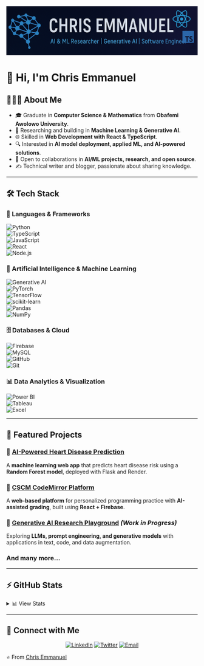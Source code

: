 <img src="https://github.com/CHRISEMMANUEL/chrisemmanuel/blob/main/assets/banner.png" alt="Chris Emmanuel Banner"/>

# 👋 Hi, I'm Chris Emmanuel  


## 👨🏻‍💻 About Me  
- 🎓 Graduate in **Computer Science & Mathematics** from **Obafemi Awolowo University**.  
- 🤖 Researching and building in **Machine Learning & Generative AI**.  
- 🌐 Skilled in **Web Development with React & TypeScript**.  
- 🔍 Interested in **AI model deployment, applied ML, and AI-powered solutions**.  
- 👯 Open to collaborations in **AI/ML projects, research, and open source**.  
- ✍️ Technical writer and blogger, passionate about sharing knowledge.  

---

## 🛠 Tech Stack  

### 🚀 Languages & Frameworks  
![Python](https://img.shields.io/badge/-Python-333333?style=flat&logo=python)  
![TypeScript](https://img.shields.io/badge/-TypeScript-333333?style=flat&logo=typescript)  
![JavaScript](https://img.shields.io/badge/-JavaScript-333333?style=flat&logo=javascript)  
![React](https://img.shields.io/badge/-React-333333?style=flat&logo=react)  
![Node.js](https://img.shields.io/badge/-Node.js-333333?style=flat&logo=node.js)  

### 🤖 Artificial Intelligence & Machine Learning  
![Generative AI](https://img.shields.io/badge/-Generative%20AI-333333?style=flat&logo=openai)  
![PyTorch](https://img.shields.io/badge/-PyTorch-333333?style=flat&logo=pytorch)  
![TensorFlow](https://img.shields.io/badge/-TensorFlow-333333?style=flat&logo=tensorflow)  
![scikit-learn](https://img.shields.io/badge/-scikit--learn-333333?style=flat&logo=scikit-learn)  
![Pandas](https://img.shields.io/badge/-Pandas-333333?style=flat&logo=pandas)  
![NumPy](https://img.shields.io/badge/-NumPy-333333?style=flat&logo=numpy)  

### 🗄 Databases & Cloud  
![Firebase](https://img.shields.io/badge/-Firebase-333333?style=flat&logo=firebase)  
![MySQL](https://img.shields.io/badge/-MySQL-333333?style=flat&logo=mysql)  
![GitHub](https://img.shields.io/badge/-GitHub-333333?style=flat&logo=github)  
![Git](https://img.shields.io/badge/-Git-333333?style=flat&logo=git)  

### 📊 Data Analytics & Visualization  
![Power BI](https://img.shields.io/badge/-Power%20BI-333333?style=flat&logo=powerbi)  
![Tableau](https://img.shields.io/badge/-Tableau-333333?style=flat&logo=tableau)  
![Excel](https://img.shields.io/badge/-Excel-333333?style=flat&logo=microsoftexcel&logoColor=217346)  

---

## 🌟 Featured Projects  

### 🔹 [AI-Powered Heart Disease Prediction](https://heart-disease-predictor-wwyw.onrender.com)  
A **machine learning web app** that predicts heart disease risk using a **Random Forest model**, deployed with Flask and Render.  

### 🔹 [CSCM CodeMirror Platform](https://github.com/chrisemmanuel/cscm-codemirror)  
A **web-based platform** for personalized programming practice with **AI-assisted grading**, built using **React + Firebase**.  

### 🔹 [Generative AI Research Playground](https://github.com/chrisemmanuel/genai-research) *(Work in Progress)*  
Exploring **LLMs, prompt engineering, and generative models** with applications in text, code, and data augmentation. 

### And many more...

---

## ⚡ GitHub Stats  

<details>
  <summary>📊 View Stats</summary>
  <br/>
  <img height="180em" src="https://github-readme-stats.vercel.app/api?username=chrisemmanuel&theme=tokyonight&show_icons=true" />
  <img height="180em" src="https://github-readme-stats.vercel.app/api/top-langs/?username=chrisemmanuel&theme=tokyonight&layout=compact" />
</details>

---

## 🤝 Connect with Me  

<p align="center">
  <a href="https://www.linkedin.com/in/chrisemmanuel4u/"><img alt="LinkedIn" src="https://img.shields.io/badge/LinkedIn-chrisemmanuel4u-blue?style=flat-square&logo=linkedin"></a>
  <a href="https://twitter.com/ChrisEmmanuel4u"><img alt="Twitter" src="https://img.shields.io/badge/Twitter-ChrisEmmanuel4u-blue?style=flat-square&logo=twitter"></a>
  <a href="mailto:okhaniemmanuel7@gmail.com"><img alt="Email" src="https://img.shields.io/badge/Email-okhaniemmanuel7%40gmail.com-blue?style=flat-square&logo=gmail"></a>
</p>

⭐️ From [Chris Emmanuel](https://github.com/chrisemmanuel)
